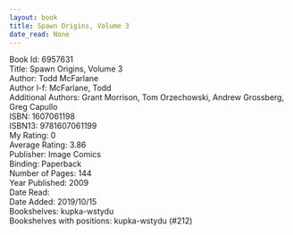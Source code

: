 ```yaml
---
layout: book
title: Spawn Origins, Volume 3
date_read: None
---
```


Book Id: 6957631<br />
Title: Spawn Origins, Volume 3<br />
Author: Todd McFarlane<br />
Author l-f: McFarlane, Todd<br />
Additional Authors: Grant Morrison, Tom Orzechowski, Andrew Grossberg, Greg Capullo<br />
ISBN: 1607061198<br />
ISBN13: 9781607061199<br />
My Rating: 0<br />
Average Rating: 3.86<br />
Publisher: Image Comics<br />
Binding: Paperback<br />
Number of Pages: 144<br />
Year Published: 2009<br />
Date Read: <br />
Date Added: 2019/10/15<br />
Bookshelves: kupka-wstydu<br />
Bookshelves with positions: kupka-wstydu (#212)<br />


